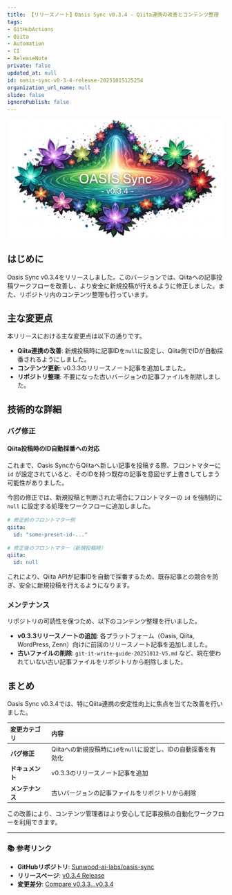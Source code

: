 ```yaml
---
title: 【リリースノート】Oasis Sync v0.3.4 - Qiita連携の改善とコンテンツ整理
tags:
- GitHubActions
- Qiita
- Automation
- CI
- ReleaseNote
private: false
updated_at: null
id: oasis-sync-v0-3-4-release-20251015125254
organization_url_name: null
slide: false
ignorePublish: false
---
```


![imagen-4-ultra_2025-10-15T12-53-58-148Z_A_mesmerizing_and_vivid_digital_painting_featuring_1.png](https://raw.githubusercontent.com/Sunwood-ai-labs/oasis-sync/main/generated-images/release-v0.3.4-20251015_125254/imagen-4-ultra_2025-10-15T12-53-58-148Z_A_mesmerizing_and_vivid_digital_painting_featuring_1.png)

## はじめに
Oasis Sync v0.3.4をリリースしました。このバージョンでは、Qiitaへの記事投稿ワークフローを改善し、より安全に新規投稿が行えるように修正しました。また、リポジトリ内のコンテンツ整理も行っています。

## 主な変更点
本リリースにおける主な変更点は以下の通りです。

- **Qiita連携の改善**: 新規投稿時に記事IDを`null`に設定し、Qiita側でIDが自動採番されるようにしました。
- **コンテンツ更新**: v0.3.3のリリースノート記事を追加しました。
- **リポジトリ整理**: 不要になった古いバージョンの記事ファイルを削除しました。

## 技術的な詳細
### バグ修正
#### Qiita投稿時のID自動採番への対応
これまで、Oasis SyncからQiitaへ新しい記事を投稿する際、フロントマターに `id` が設定されていると、そのIDを持つ既存の記事を意図せず上書きしてしまう可能性がありました。

今回の修正では、新規投稿と判断された場合にフロントマターの `id` を強制的に `null` に設定する処理をワークフローに追加しました。

```yaml
# 修正前のフロントマター例
qiita:
  id: "some-preset-id-..."
```

```yaml
# 修正後のフロントマター（新規投稿時）
qiita:
  id: null
```

これにより、Qiita APIが記事IDを自動で採番するため、既存記事との競合を防ぎ、安全に新規投稿を行えるようになります。

### メンテナンス
リポジトリの可読性を保つため、以下のコンテンツ整理を行いました。

- **v0.3.3リリースノートの追加**: 各プラットフォーム（Oasis, Qiita, WordPress, Zenn）向けに前回のリリースノート記事を追加しました。
- **古いファイルの削除**: `git-it-write-guide-20251012-V5.md` など、現在使われていない古い記事ファイルをリポジトリから削除しました。

## まとめ
Oasis Sync v0.3.4では、特にQiita連携の安定性向上に焦点を当てた改善を行いました。

| 変更カテゴリ | 内容 |
| :--- | :--- |
| **バグ修正** | Qiitaへの新規投稿時に`id`を`null`に設定し、IDの自動採番を有効化 |
| **ドキュメント** | v0.3.3のリリースノート記事を追加 |
| **メンテナンス** | 古いバージョンの記事ファイルをリポジトリから削除 |

この改善により、コンテンツ管理者はより安心して記事投稿の自動化ワークフローを利用できます。

---
### 📚 参考リンク
- **GitHubリポジトリ**: [Sunwood-ai-labs/oasis-sync](https://github.com/Sunwood-ai-labs/oasis-sync)
- **リリースページ**: [v0.3.4 Release](https://github.com/Sunwood-ai-labs/oasis-sync/releases/tag/v0.3.4)
- **変更差分**: [Compare v0.3.3...v0.3.4](https://github.com/Sunwood-ai-labs/oasis-sync/compare/v0.3.3...v0.3.4)
